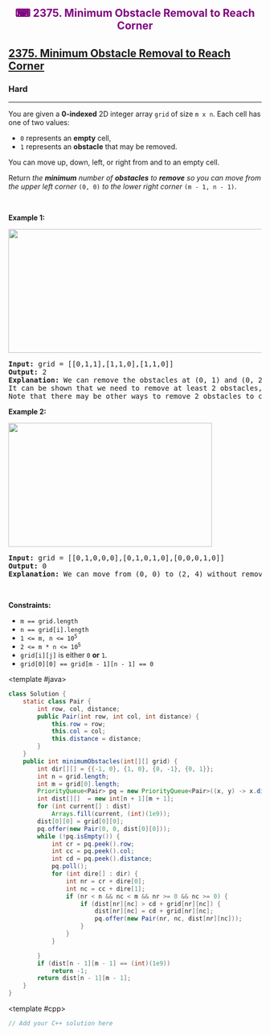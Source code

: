 <div align = "center">
<h style = "margin-bottom: 0px; margin-top: 0px; color : purple;" align = "center" class = "header">

## ⌨ 2375. Minimum Obstacle Removal to Reach Corner

</h>
</div>

<h2><a href="https://leetcode.com/problems/minimum-obstacle-removal-to-reach-corner" target = "_blank">2375. Minimum Obstacle Removal to Reach Corner</a></h2><h3>Hard</h3><hr><p>You are given a <strong>0-indexed</strong> 2D integer array <code>grid</code> of size <code>m x n</code>. Each cell has one of two values:</p>

<ul>
	<li><code>0</code> represents an <strong>empty</strong> cell,</li>
	<li><code>1</code> represents an <strong>obstacle</strong> that may be removed.</li>
</ul>

<p>You can move up, down, left, or right from and to an empty cell.</p>

<p>Return <em>the <strong>minimum</strong> number of <strong>obstacles</strong> to <strong>remove</strong> so you can move from the upper left corner </em><code>(0, 0)</code><em> to the lower right corner </em><code>(m - 1, n - 1)</code>.</p>

<p>&nbsp;</p>
<p><strong class="example">Example 1:</strong></p>
<img alt="" src="https://assets.leetcode.com/uploads/2022/04/06/example1drawio-1.png" style="width: 605px; height: 246px;" />
<pre>
<strong>Input:</strong> grid = [[0,1,1],[1,1,0],[1,1,0]]
<strong>Output:</strong> 2
<strong>Explanation:</strong> We can remove the obstacles at (0, 1) and (0, 2) to create a path from (0, 0) to (2, 2).
It can be shown that we need to remove at least 2 obstacles, so we return 2.
Note that there may be other ways to remove 2 obstacles to create a path.
</pre>

<p><strong class="example">Example 2:</strong></p>
<img alt="" src="https://assets.leetcode.com/uploads/2022/04/06/example1drawio.png" style="width: 405px; height: 246px;" />
<pre>
<strong>Input:</strong> grid = [[0,1,0,0,0],[0,1,0,1,0],[0,0,0,1,0]]
<strong>Output:</strong> 0
<strong>Explanation:</strong> We can move from (0, 0) to (2, 4) without removing any obstacles, so we return 0.
</pre>

<p>&nbsp;</p>
<p><strong>Constraints:</strong></p>

<ul>
	<li><code>m == grid.length</code></li>
	<li><code>n == grid[i].length</code></li>
	<li><code>1 &lt;= m, n &lt;= 10<sup>5</sup></code></li>
	<li><code>2 &lt;= m * n &lt;= 10<sup>5</sup></code></li>
	<li><code>grid[i][j]</code> is either <code>0</code> <strong>or</strong> <code>1</code>.</li>
	<li><code>grid[0][0] == grid[m - 1][n - 1] == 0</code></li>
</ul>

<CodeTabs :languages="[ { name: 'C++', slot: 'cpp' }, { name: 'Java', slot: 'java' } ]">

<template #java>

```java
class Solution {
    static class Pair {
        int row, col, distance;
        public Pair(int row, int col, int distance) {
            this.row = row;
            this.col = col;
            this.distance = distance;
        }
    }
    public int minimumObstacles(int[][] grid) {
        int dir[][] = {{-1, 0}, {1, 0}, {0, -1}, {0, 1}};
        int n = grid.length;
        int m = grid[0].length;
        PriorityQueue<Pair> pq = new PriorityQueue<Pair>((x, y) -> x.distance - y.distance);
        int dist[][]  = new int[n + 1][m + 1];
        for (int current[] : dist)
            Arrays.fill(current, (int)(1e9));
        dist[0][0] = grid[0][0];
        pq.offer(new Pair(0, 0, dist[0][0]));
        while (!pq.isEmpty()) {
            int cr = pq.peek().row;
            int cc = pq.peek().col;
            int cd = pq.peek().distance;
            pq.poll();
            for (int dire[] : dir) {
                int nr = cr + dire[0];
                int nc = cc + dire[1];
                if (nr < n && nc < m && nr >= 0 && nc >= 0) {
                    if (dist[nr][nc] > cd + grid[nr][nc]) {
                        dist[nr][nc] = cd + grid[nr][nc];
                        pq.offer(new Pair(nr, nc, dist[nr][nc]));
                    }
                }
            }

        }
        if (dist[n - 1][m - 1] == (int)(1e9))
            return -1;
        return dist[n - 1][m - 1];
    }
}
```

</template>

<template #cpp>

```cpp
// Add your C++ solution here
```

</template>

</CodeTabs>
